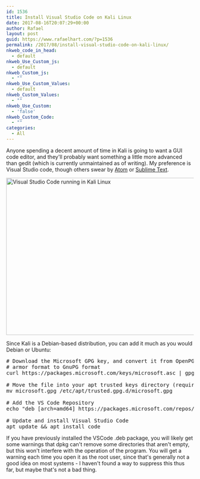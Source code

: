 ```yaml
---
id: 1536
title: Install Visual Studio Code on Kali Linux
date: 2017-08-16T20:07:29+00:00
author: Rafael
layout: post
guid: https://www.rafaelhart.com/?p=1536
permalink: /2017/08/install-visual-studio-code-on-kali-linux/
nkweb_code_in_head:
  - default
nkweb_Use_Custom_js:
  - default
nkweb_Custom_js:
  - ""
nkweb_Use_Custom_Values:
  - default
nkweb_Custom_Values:
  - ""
nkweb_Use_Custom:
  - 'false'
nkweb_Custom_Code:
  - ""
categories:
  - All
---
```

Anyone spending a decent amount of time in Kali is going to want a GUI code editor, and they'll probably want something a little more advanced than gedit (which is currently unmaintained as of writing). My preference is Visual Studio code, though others swear by <a href="https://atom.io/">Atom</a> or <a href="https://www.sublimetext.com/">Sublime Text</a>.

<img class="aligncenter size-large wp-image-1538" src="https://www.rafaelhart.com/wp-content/uploads/2017/08/VSCode-in-Kali-1024x600.jpg" alt="Visual Studio Code running in Kali Linux" width="720" height="422" />

Since Kali is a Debian-based distribution, you can add it much as you would Debian or Ubuntu:
<pre class="lang:sh decode:true crayon-selected"># Download the Microsoft GPG key, and convert it from OpenPGP ASCII 
# armor format to GnuPG format
curl https://packages.microsoft.com/keys/microsoft.asc | gpg --dearmor &gt; microsoft.gpg

# Move the file into your apt trusted keys directory (requires root)
mv microsoft.gpg /etc/apt/trusted.gpg.d/microsoft.gpg

# Add the VS Code Repository
echo "deb [arch=amd64] https://packages.microsoft.com/repos/vscode stable main" &gt; /etc/apt/sources.list.d/vscode.list

# Update and install Visual Studio Code 
apt update &amp;&amp; apt install code</pre>
If you have previously installed the VSCode .deb package, you will likely get some warnings that dpkg can't remove some directories that aren't empty, but this won't interfere with the operation of the program. You will get a warning each time you open it as the root user, since that's generally not a good idea on most systems - I haven't found a way to suppress this thus far, but maybe that's not a bad thing.